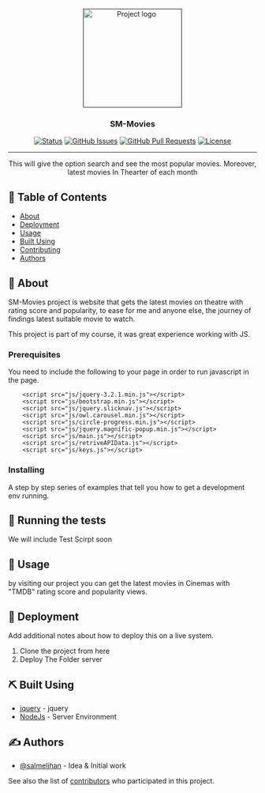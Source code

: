 <p align="center">
  <a href="" rel="noopener">
 <img width=200px height=200px src="https://i.imgur.com/6wj0hh6.jpg" alt="Project logo"></a>
</p>

<h3 align="center">SM-Movies</h3>

<div align="center">

[![Status](https://img.shields.io/badge/status-active-success.svg)]()
[![GitHub Issues](https://img.shields.io/github/issues/kylelobo/The-Documentation-Compendium.svg)](https://github.com/kylelobo/The-Documentation-Compendium/issues)
[![GitHub Pull Requests](https://img.shields.io/github/issues-pr/kylelobo/The-Documentation-Compendium.svg)](https://github.com/kylelobo/The-Documentation-Compendium/pulls)
[![License](https://img.shields.io/badge/license-MIT-blue.svg)](/LICENSE)

</div>

---

<p align="center"> This will give the option search and see the most popular movies. Moreover, latest movies In Thearter of each month
    <br> 
</p>

## 📝 Table of Contents

- [About](#about)
- [Deployment](#deployment)
- [Usage](#usage)
- [Built Using](#built_using)
- [Contributing](../CONTRIBUTING.md)
- [Authors](#authors)

## 🧐 About <a name = "about"></a>

SM-Movies project is website that gets the latest movies on theatre with rating score and popularity, to ease for me and anyone else, the journey of findings latest suitable movie to watch.

This project is part of my course, it was great experience working with JS.


### Prerequisites

You need to include the following to your page in order to run javascript in the page.

```
	<script src="js/jquery-3.2.1.min.js"></script>
	<script src="js/bootstrap.min.js"></script>
	<script src="js/jquery.slicknav.js"></script>
	<script src="js/owl.carousel.min.js"></script>
	<script src="js/circle-progress.min.js"></script>
	<script src="js/jquery.magnific-popup.min.js"></script>
	<script src="js/main.js"></script>
	<script src="js/retriveAPIData.js"></script>
	<script src="js/keys.js"></script>
```

### Installing

A step by step series of examples that tell you how to get a development env running.


## 🔧 Running the tests <a name = "tests"></a>

We will include Test Scirpt soon


## 🎈 Usage <a name="usage"></a>


by visiting our project you can get the latest movies in Cinemas with "TMDB" rating score and popularity views. 


## 🚀 Deployment <a name = "deployment"></a>

Add additional notes about how to deploy this on a live system.

1. Clone the project from here
3. Deploy The Folder server

## ⛏️ Built Using <a name = "built_using"></a>

- [jquery](https://jquery.com/) - jquery
- [NodeJs](https://nodejs.org/en/) - Server Environment

## ✍️ Authors <a name = "authors"></a>

- [@salmelihan](https://github.com/salmelihan) - Idea & Initial work

See also the list of [contributors](https://github.com/salmelihan/The-Documentation-Compendium/contributors) who participated in this project.

